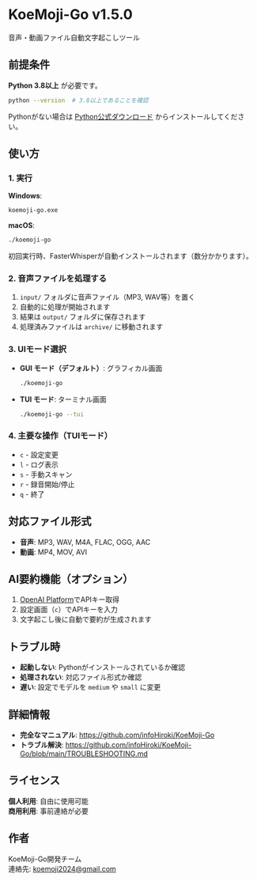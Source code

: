 # KoeMoji-Go v1.5.0

音声・動画ファイル自動文字起こしツール

## 前提条件

**Python 3.8以上** が必要です。
```bash
python --version  # 3.8以上であることを確認
```

Pythonがない場合は [Python公式ダウンロード](https://www.python.org/downloads/) からインストールしてください。

## 使い方

### 1. 実行

**Windows**:
```cmd
koemoji-go.exe
```

**macOS**:
```bash
./koemoji-go
```

初回実行時、FasterWhisperが自動インストールされます（数分かかります）。

### 2. 音声ファイルを処理する

1. `input/` フォルダに音声ファイル（MP3, WAV等）を置く
2. 自動的に処理が開始されます
3. 結果は `output/` フォルダに保存されます
4. 処理済みファイルは `archive/` に移動されます

### 3. UIモード選択

- **GUI モード（デフォルト）**: グラフィカル画面
  ```bash
  ./koemoji-go
  ```
- **TUI モード**: ターミナル画面
  ```bash
  ./koemoji-go --tui
  ```

### 4. 主要な操作（TUIモード）

- `c` - 設定変更
- `l` - ログ表示  
- `s` - 手動スキャン
- `r` - 録音開始/停止
- `q` - 終了

## 対応ファイル形式

- **音声**: MP3, WAV, M4A, FLAC, OGG, AAC
- **動画**: MP4, MOV, AVI

## AI要約機能（オプション）

1. [OpenAI Platform](https://platform.openai.com/)でAPIキー取得
2. 設定画面（`c`）でAPIキーを入力
3. 文字起こし後に自動で要約が生成されます

## トラブル時

- **起動しない**: Pythonがインストールされているか確認
- **処理されない**: 対応ファイル形式か確認
- **遅い**: 設定でモデルを `medium` や `small` に変更

## 詳細情報

- **完全なマニュアル**: https://github.com/infoHiroki/KoeMoji-Go
- **トラブル解決**: https://github.com/infoHiroki/KoeMoji-Go/blob/main/TROUBLESHOOTING.md

## ライセンス

**個人利用**: 自由に使用可能  
**商用利用**: 事前連絡が必要

## 作者

KoeMoji-Go開発チーム  
連絡先: koemoji2024@gmail.com